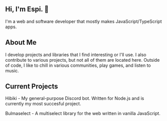 ## Hi, I'm Espi. 👋
I'm a web and software developer that mostly makes JavaScript/TypeScript apps.

## About Me
I develop projects and libraries that I find interesting or I'll use. I also contribute to various projects, but not all of them are located here. Outside of code, I like to chill in various communities, play games, and listen to music.

## Current Projects
Hibiki - My general-purpose Discord bot. Written for Node.js and is currently my most succesful project.

Bulmaselect - A multiselect library for the web written in vanilla JavaScript.

